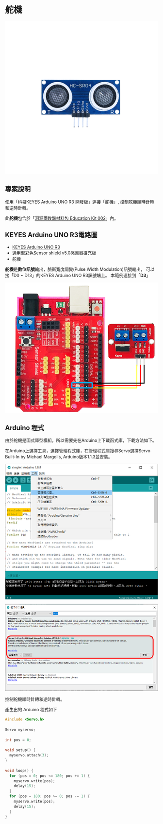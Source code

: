 # 舵機

![](../../.gitbook/assets/01.png)

## 專案說明

使用「科易KEYES Arduino UNO R3 開發板」連接「舵機」, 控制舵機順時針轉和逆時針轉。

此**舵機**包含於「[洞洞兩教學材料包 Education Kit 002](https://www.robotkingdom.com.tw/product/rk-education-kit-002/)」內。

## KEYES Arduino UNO R3電路圖

* [KEYES Arduino UNO R3](https://www.robotkingdom.com.tw/product/keyes-uno-r3/) 
* 通用型彩色Sensor shield v5.0感測器擴充板
* 舵機

**舵機**是**數位訊號**輸出，脈衝寬度調變\(Pulse Width Modulation\)訊號輸出， 可以接「D0 ~ D13」的KEYES Arduino UNO R3訊號端上。 本範例連接到「**D3**」

![](../../.gitbook/assets/02%20%281%29.png)

## Arduino 程式

由於舵機是函式庫型模組，所以需要先在Arduino上下載函式庫，下載方法如下。

在Arduino上選擇工具，選擇管理程式庫，在管理程式庫搜尋Servo選擇Servo Built-In by Michael Margolis, Arduino版本1.1.3並安裝。

![](../../.gitbook/assets/03%20%282%29.png)

![](../../.gitbook/assets/04%20%284%29.png)

控制舵機順時針轉和逆時針轉。

產生出的 Arduino 程式如下

```c
#include <Servo.h>

Servo myservo;  

int pos = 0;    

void setup() {
  myservo.attach(3); 
}

void loop() {
  for (pos = 0; pos <= 180; pos += 1) { 
    myservo.write(pos);             
    delay(15);                       
  }
  for (pos = 180; pos >= 0; pos -= 1) { 
    myservo.write(pos);              
    delay(15);                      
  }
}

```

